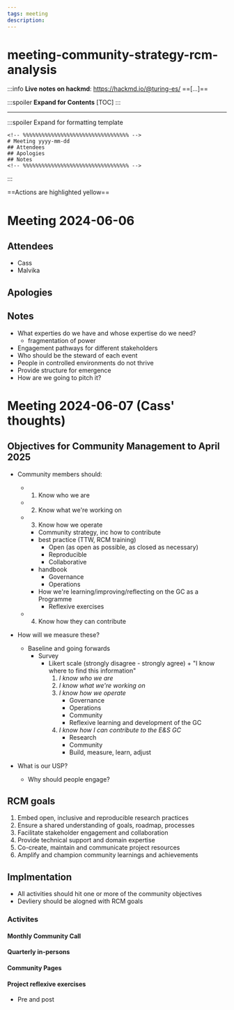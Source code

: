 ```yaml
---
tags: meeting
description: 
---
```


# meeting-community-strategy-rcm-analysis

:::info
**Live notes on hackmd**: https://hackmd.io/@turing-es/ ==[...]==

:::spoiler **Expand for Contents**
[TOC]
:::

---
:::spoiler Expand for formatting template
```
<!-- %%%%%%%%%%%%%%%%%%%%%%%%%%%%%%%%%% -->
# Meeting yyyy-mm-dd
## Attendees
## Apologies
## Notes
<!-- %%%%%%%%%%%%%%%%%%%%%%%%%%%%%%%%%% -->
```
:::

==Actions are highlighted yellow==

<!-- %%%%%%%%%%%%%%%%%%%%%%%%%%%%%%%%%% -->

# Meeting 2024-06-06
## Attendees
- Cass
- Malvika

## Apologies
## Notes
- What experties do we have and whose expertise do we need?
    - fragmentation of power
- Engagement pathways for different stakeholders
- Who should be the steward of each event
- People in controlled environments do not thrive
- Provide structure for emergence
- How are we going to pitch it?

<!-- %%%%%%%%%%%%%%%%%%%%%%%%%%%%%%%%%% -->

# Meeting 2024-06-07 (Cass' thoughts)
## Objectives for Community Management to April 2025
- Community members should:
    - 1. Know who we are
    - 2. Know what we're working on
    - 3. Know how we operate
        - Community strategy, inc how to contribute
        - best practice (TTW, RCM training)
            - Open (as open as possible, as closed as necessary)
            - Reproducible
            - Collaborative
        - handbook
            - Governance
            - Operations
        - How we're learning/improving/reflecting on the GC as a Programme
            - Reflexive exercises
    - 4. Know how they can contribute
        
- How will we measure these?
    - Baseline and going forwards
        - Survey
            - Likert scale (strongly disagree - strongly agree) + "I know where to find this information"
                1. *I know who we are*
                2. *I know what we're working on*
                3. *I know how we operate*
                    - Governance
                    - Operations
                    - Community
                    - Reflexive learning and development of the GC
                4. *I know how I can contribute to the E&S GC*
                    - Research
                    - Community
                    - Build, measure, learn, adjust
- What is our USP?
    - Why should people engage?

## RCM goals
1. Embed open, inclusive and reproducible research practices
2. Ensure a shared understanding of goals, roadmap, processes
3. Facilitate stakeholder engagement and collaboration
4. Provide technical support and domain expertise
5. Co-create, maintain and communicate project resources
6. Amplify and champion community learnings and achievements

## Implmentation
- All activities should hit one or more of the community objectives
- Devliery should be alogned with RCM goals

### Activites
#### Monthly Community Call
#### Quarterly in-persons
#### Community Pages
#### Project reflexive exercises
- Pre and post

<!-- %%%%%%%%%%%%%%%%%%%%%%%%%%%%%%%%%% -->